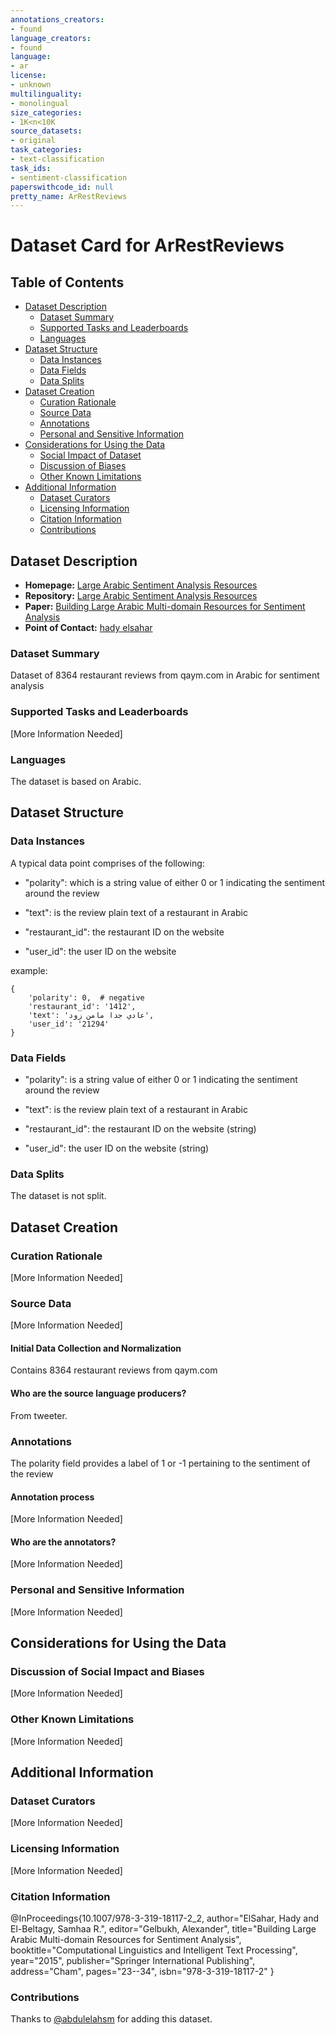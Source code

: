 ```yaml
---
annotations_creators:
- found
language_creators:
- found
language:
- ar
license:
- unknown
multilinguality:
- monolingual
size_categories:
- 1K<n<10K
source_datasets:
- original
task_categories:
- text-classification
task_ids:
- sentiment-classification
paperswithcode_id: null
pretty_name: ArRestReviews
---
```


# Dataset Card for ArRestReviews

## Table of Contents
- [Dataset Description](#dataset-description)
  - [Dataset Summary](#dataset-summary)
  - [Supported Tasks and Leaderboards](#supported-tasks-and-leaderboards)
  - [Languages](#languages)
- [Dataset Structure](#dataset-structure)
  - [Data Instances](#data-instances)
  - [Data Fields](#data-fields)
  - [Data Splits](#data-splits)
- [Dataset Creation](#dataset-creation)
  - [Curation Rationale](#curation-rationale)
  - [Source Data](#source-data)
  - [Annotations](#annotations)
  - [Personal and Sensitive Information](#personal-and-sensitive-information)
- [Considerations for Using the Data](#considerations-for-using-the-data)
  - [Social Impact of Dataset](#social-impact-of-dataset)
  - [Discussion of Biases](#discussion-of-biases)
  - [Other Known Limitations](#other-known-limitations)
- [Additional Information](#additional-information)
  - [Dataset Curators](#dataset-curators)
  - [Licensing Information](#licensing-information)
  - [Citation Information](#citation-information)
  - [Contributions](#contributions)

## Dataset Description

- **Homepage:** [Large Arabic Sentiment Analysis Resources](https://github.com/hadyelsahar/large-arabic-sentiment-analysis-resouces)
- **Repository:** [Large Arabic Sentiment Analysis Resources](https://github.com/hadyelsahar/large-arabic-sentiment-analysis-resouces)
- **Paper:** [ Building Large Arabic Multi-domain Resources for Sentiment Analysis](https://github.com/hadyelsahar/large-arabic-sentiment-analysis-resouces/blob/master/Paper%20-%20Building%20Large%20Arabic%20Multi-domain%20Resources%20for%20Sentiment%20Analysis.pdf)
- **Point of Contact:** [hady elsahar](hadyelsahar@gmail.com)

### Dataset Summary

Dataset of 8364 restaurant reviews from qaym.com in Arabic for sentiment analysis

### Supported Tasks and Leaderboards

[More Information Needed]

### Languages

The dataset is based on Arabic.

## Dataset Structure

### Data Instances

A typical data point comprises of the following:

- "polarity": which is a string value of either 0 or 1 indicating the sentiment around the review    

- "text": is the review plain text of a restaurant in Arabic

- "restaurant_id": the restaurant ID on the website

- "user_id": the user ID on the website

example:
``` 
{
    'polarity': 0,  # negative
    'restaurant_id': '1412',
    'text': 'عادي جدا مامن زود',
    'user_id': '21294'
}
```

### Data Fields

- "polarity": is a string value of either 0 or 1 indicating the sentiment around the review    

- "text": is the review plain text of a restaurant in Arabic

- "restaurant_id": the restaurant ID on the website (string)

- "user_id": the user ID on the website (string)

### Data Splits

The dataset is not split. 

## Dataset Creation

### Curation Rationale

[More Information Needed]

### Source Data

[More Information Needed]

#### Initial Data Collection and Normalization

Contains 8364 restaurant reviews from qaym.com

#### Who are the source language producers?

From tweeter.  

### Annotations

The polarity field provides a label of 1 or -1 pertaining to the sentiment of the review

#### Annotation process

[More Information Needed]

#### Who are the annotators?

[More Information Needed]

### Personal and Sensitive Information

[More Information Needed]

## Considerations for Using the Data

### Discussion of Social Impact and Biases

[More Information Needed]

### Other Known Limitations

[More Information Needed]

## Additional Information

### Dataset Curators

[More Information Needed]

### Licensing Information

[More Information Needed]

### Citation Information

@InProceedings{10.1007/978-3-319-18117-2_2,
author="ElSahar, Hady
and El-Beltagy, Samhaa R.",
editor="Gelbukh, Alexander",
title="Building Large Arabic Multi-domain Resources for Sentiment Analysis",
booktitle="Computational Linguistics and Intelligent Text Processing",
year="2015",
publisher="Springer International Publishing",
address="Cham",
pages="23--34",
isbn="978-3-319-18117-2"
}

### Contributions

Thanks to [@abdulelahsm](https://github.com/abdulelahsm) for adding this dataset.
